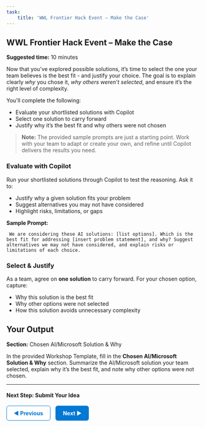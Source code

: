 ```yaml
---
task:
    title: 'WWL Frontier Hack Event – Make the Case'
---
```


## WWL Frontier Hack Event – Make the Case

**Suggested time:** 10 minutes  

Now that you’ve explored possible solutions, it’s time to select the one your team believes is the best fit - and justify your choice. The goal is to explain clearly *why* you chose it, *why others weren’t selected*, and ensure it’s the right level of complexity.  

You'll complete the following:  

- Evaluate your shortlisted solutions with Copilot  
- Select one solution to carry forward  
- Justify why it’s the best fit and why others were not chosen  

> **Note:** The provided sample prompts are just a starting point. Work with your team to adapt or create your own, and refine until Copilot delivers the results you need.

### Evaluate with Copilot  

Run your shortlisted solutions through Copilot to test the reasoning. Ask it to:  

- Justify why a given solution fits your problem  
- Suggest alternatives you may not have considered  
- Highlight risks, limitations, or gaps  

**Sample Prompt:**  

```text
 We are considering these AI solutions: [list options]. Which is the best fit for addressing [insert problem statement], and why? Suggest alternatives we may not have considered, and explain risks or limitations of each choice.  
```

### Select & Justify  

As a team, agree on **one solution** to carry forward. For your chosen option, capture:  

- Why this solution is the best fit  
- Why other options were not selected  
- How this solution avoids unnecessary complexity  

## Your Output  

**Section:** Chosen AI/Microsoft Solution & Why  

In the provided Workshop Template, fill in the **Chosen AI/Microsoft Solution & Why** section. Summarize the AI/Microsoft solution your team selected, explain why it’s the best fit, and note why other options were not chosen.

---

#### Next Step: Submit Your Idea

<a href="https://microsoftlearning.github.io/AI-Frontier-Workshop/Instructions/Labs/4-explore-ai-solutions.html" 
   style="display:inline-block; padding:10px 18px; border:1px solid #0078D4; border-radius:6px; 
          background-color:#ffffff; color:#0078D4; font-weight:bold; text-decoration:none;">
   &#x25C0; Previous
</a>
<a href="https://microsoftlearning.github.io/AI-Frontier-Workshop/Instructions/Labs/6-submit-your-idea.html" 
   style="display:inline-block; padding:10px 18px; border:1px solid #0078D4; border-radius:6px; 
          background-color:#0078D4; color:#ffffff; font-weight:bold; text-decoration:none; margin-left:10px;">
   Next &#x25B6;
</a>
